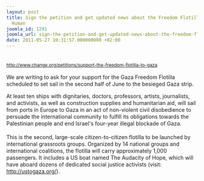 ```yaml
---
layout: post
title: Sign the petition and get updated news about the Freedom Flotilla II - Stay
  Human
joomla_id: 1291
joomla_url: sign-the-petition-and-get-updated-news-about-the-freedom-flotilla-ii-stay-human
date: 2011-05-27 10:31:57.000000000 +02:00
---
```

<div style="line-height: 12px; margin: 0px; padding: 10px 0px 0px; border-width: 0px; outline-width: 0px; font-weight: inherit; font-style: inherit; font-size: 12px; font-family: inherit; vertical-align: baseline; clear: both;">
<div style="margin: 10px 0px 0px; padding: 0px 5px 0px 0px; border-width: 0px; outline-width: 0px; font-weight: inherit; font-style: inherit; font-size: 12px; font-family: inherit; vertical-align: baseline;">
<p style="margin: 0px 0px 1em; padding: 0px; border-width: 0px; outline-width: 0px; font-weight: inherit; font-style: inherit; font-size: 12px; font-family: inherit; vertical-align: baseline; line-height: 18px;"><a href="http://bit.ly/stayhuman" target="_blank">http://www.change.org/petitions/support-the-freedom-flotilla-to-gaza</a></p>
</div>
</div>
<div><span style="line-height: 18px;">
<div>
<div style="display: block;">
<p>We  are writing to ask for your support for the Gaza Freedom Flotilla  scheduled to set sail in the second half of June to the besieged Gaza  strip.</p>
<p>At least ten ships with dignitaries, doctors, professors, artists,  journalists, and activists, as well as construction supplies and  humanitarian aid, will sail from ports in Europe to Gaza in an act of  non-violent civil disobedience to persuade the international community  to fulfill its obligations towards the Palestinian people and end  Israel's four-year illegal blockade of Gaza.<br /><br />This is the second,  large-scale citizen-to-citizen flotilla to be launched by international  grassroots groups. Organized by 14 national groups and international  coalitions, the flotilla will carry approximately 1,000 passengers. It  includes a US boat named The Audacity of Hope, which will have aboard  dozens of dedicated social justice activists (visit: <a href="http://ustogaza.org/" target="_blank">http://ustogaza.org/</a>).</p>
</div>
</div>
</span></div>
